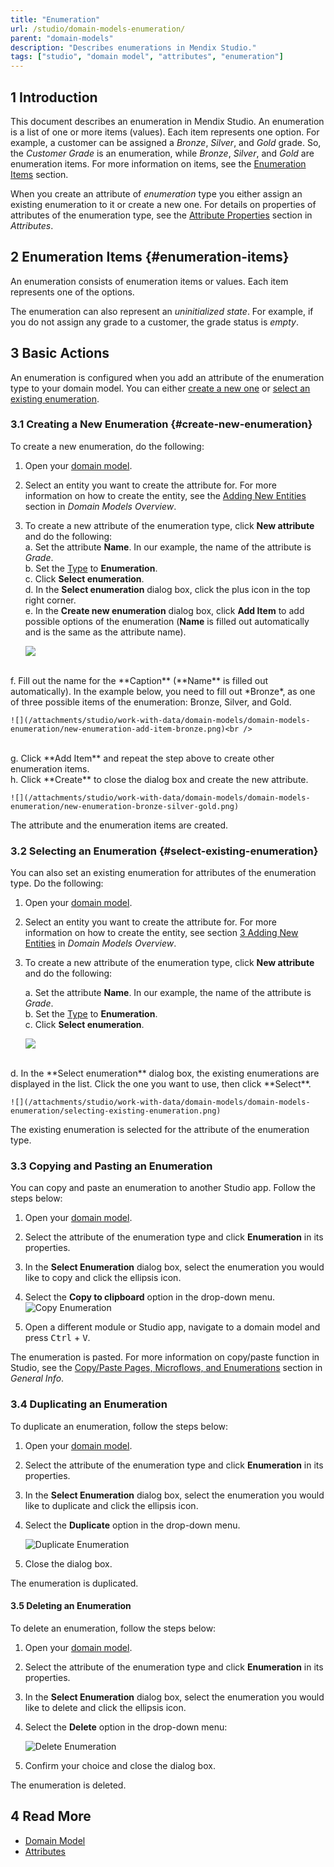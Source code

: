 ```yaml
---
title: "Enumeration"
url: /studio/domain-models-enumeration/
parent: "domain-models"
description: "Describes enumerations in Mendix Studio."
tags: ["studio", "domain model", "attributes", "enumeration"]
---
```


## 1 Introduction 

This document describes an enumeration in Mendix Studio. An enumeration is a list of one or more items (values). Each item represents one option. For example, a customer can be assigned a *Bronze*, *Silver*, and *Gold* grade. So, the *Customer Grade* is an enumeration, while *Bronze*, *Silver*, and *Gold* are enumeration items.  For more information on items, see the [Enumeration Items](#enumeration-items) section. 

When you create an attribute of *enumeration* type you either assign an existing enumeration to it or create a new one. For details on properties of attributes of the enumeration type, see the [Attribute Properties](domain-models-attributes#attribute-properties) section in *Attributes*. 

## 2 Enumeration Items {#enumeration-items}

An enumeration consists of enumeration items or values. Each item represents one of the options. 

The enumeration can also represent an *uninitialized state*. For example, if you do not assign any grade to a customer, the grade status is *empty*.  

## 3 Basic Actions

An enumeration is configured when you add an attribute of the enumeration type to your domain model. You can either [create a new one](#create-new-enumeration) or [select an existing enumeration](#select-existing-enumeration). 

### 3.1 Creating a New Enumeration {#create-new-enumeration}

To create a new enumeration, do the following: 

1. Open your [domain model](domain-models).

2. Select an entity you want to create the attribute for. For more information on how to create the entity, see the [Adding New Entities](domain-models#adding-new-entities) section in *Domain Models Overview*.

3.  To create a new attribute of the enumeration type, click **New attribute** and do the following:<br />
    a. Set the attribute **Name**. In our example, the name of the attribute is *Grade*.<br />
    b. Set the [Type](domain-models-attributes) to **Enumeration**.<br />
    c. Click **Select enumeration**.<br />d. In the **Select enumeration** dialog box, click the plus icon in the top right corner.<br/>
    e. In the **Create new enumeration** dialog box, click **Add Item** to add possible options of the enumeration (**Name** is filled out automatically and is the same as the attribute name).<br />

    ![](/attachments/studio/work-with-data/domain-models/domain-models-enumeration/new-enumeration-add-item.png)<br />
<br />
    f. Fill out the name for the **Caption** (**Name** is filled out automatically). In the example below, you need to fill out  *Bronze*, as one of three possible items of the enumeration: Bronze, Silver, and Gold. <br />

    ![](/attachments/studio/work-with-data/domain-models/domain-models-enumeration/new-enumeration-add-item-bronze.png)<br />
<br />
    g. Click **Add Item** and repeat the step above to create other enumeration items.<br />
    h. Click **Create** to close the dialog box and create the new attribute.

    ![](/attachments/studio/work-with-data/domain-models/domain-models-enumeration/new-enumeration-bronze-silver-gold.png)

The attribute and the enumeration items are created.

### 3.2 Selecting an Enumeration {#select-existing-enumeration}

You can also set an existing enumeration for attributes of the enumeration type. Do the following:

1. Open your [domain model](domain-models).

2. Select an entity you want to create the attribute for. For more information on how to create the entity, see section [3 Adding New Entities](domain-models#adding-new-entities) in *Domain Models Overview*.

3.  To create a new attribute of the enumeration type, click **New attribute** and do the following:<br />

    a. Set the attribute **Name**. In our example, the name of the attribute is *Grade*.<br />
    b. Set the [Type](domain-models-attributes) to **Enumeration**.<br />
    c. Click **Select enumeration**.<br />

    ![](/attachments/studio/work-with-data/domain-models/domain-models-enumeration/new-attribute-select-enumeration.png) <br/>
 <br/>
    d. In the **Select enumeration** dialog box, the existing enumerations are displayed in the list. Click the one you want to use, then click **Select**.<br />

    ![](/attachments/studio/work-with-data/domain-models/domain-models-enumeration/selecting-existing-enumeration.png)

The existing enumeration is selected for the attribute of the enumeration type. 

### 3.3 Copying and Pasting an Enumeration

You can copy and paste an enumeration to another Studio app. Follow the steps below:

1. Open your [domain model](domain-models).

2. Select the attribute of the enumeration type and click **Enumeration** in its properties.

3. In the **Select Enumeration** dialog box, select the enumeration you would like to copy and click the ellipsis icon.

4. Select the **Copy to clipboard** option in the drop-down menu. 
![Copy Enumeration](/attachments/studio/work-with-data/domain-models/domain-models-enumeration/copy-to-clipboard.png)

5. Open a different module or Studio app, navigate to a domain model and press <kbd>Ctrl</kbd> + <kbd>V</kbd>.

The enumeration is pasted. For more information on copy/paste function in Studio, see the [Copy/Paste Pages, Microflows, and Enumerations](general#copy-paste-documents) section in *General Info*.

### 3.4 Duplicating an Enumeration 

To duplicate an enumeration, follow the steps below:

1. Open your [domain model](domain-models).

2. Select the attribute of the enumeration type and click **Enumeration** in its properties.

3. In the **Select Enumeration** dialog box, select the enumeration you would like to duplicate and click the ellipsis icon.

4.  Select the **Duplicate** option in the drop-down menu. 

    ![Duplicate Enumeration](/attachments/studio/work-with-data/domain-models/domain-models-enumeration/duplicate.png)

5. Close the dialog box.

The enumeration is duplicated.

#### 3.5 Deleting an Enumeration

To delete an enumeration, follow the steps below:

1. Open your [domain model](domain-models).

2. Select the attribute of the enumeration type and click **Enumeration** in its properties.

3. In the **Select Enumeration** dialog box, select the enumeration you would like to delete and click the ellipsis icon.

4. Select the **Delete** option in the drop-down menu:

    ![Delete Enumeration](/attachments/studio/work-with-data/domain-models/domain-models-enumeration/delete-enumeration.png)

5. Confirm your choice and close the dialog box.

The enumeration is deleted.

## 4 Read More

* [Domain Model](domain-models)
* [Attributes](domain-models-attributes) 
